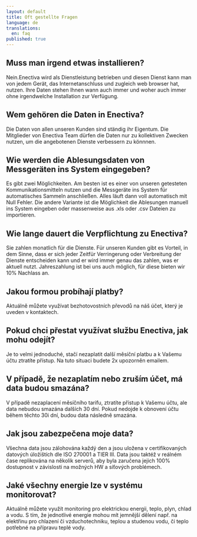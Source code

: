 ```yaml
---
layout: default
title: Oft gestellte Fragen
language: de
translations: 
  en: faq
published: true
---
```


## Muss man irgend etwas installieren?

Nein.Enectiva wird als Dienstleistung betrieben und diesen Dienst kann man von jedem Gerät, das Internetanschluss und zugleich web browser hat, nutzen. Ihre Daten stehen Ihnen wann auch immer und woher auch immer ohne irgendwelche Installation zur Verfügung.

## Wem gehören die Daten in Enectiva?

Die Daten von allen unseren Kunden sind ständig ihr Eigentum. Die Mitglieder von Enectiva Team dürfen die Daten nur zu kollektiven Zwecken nutzen, um die angebotenen Dienste verbessern zu könnnen. 

## Wie werden die Ablesungsdaten von Messgeräten ins System eingegeben?

Es gibt zwei Möglichkeiten. Am besten ist es einer von unseren getesteten Kommunikationsmitteln nutzen und die Messgeräte ins System für automatisches Sammeln anschließen. Alles läuft dann voll automatisch mit Null Fehler. Die andere Variante ist die Möglichkeit die Ablesungen manuell ins System eingeben oder massenweise aus .xls oder .csv Dateien zu importieren.


## Wie lange dauert die Verpflichtung zu Enectiva?

Sie zahlen monatlich für die Dienste. Für unseren Kunden gibt es Vorteil, in dem Sinne, dass er sich jeder Zeitfür Verringerung oder Verbreitung der Dienste entscheiden kann und er wird immer genau das zahlen, was er aktuell nutzt. Jahreszahlung ist bei uns auch möglich, für diese bieten wir 10% Nachlass an.

## Jakou formou probíhají platby?

Aktuálně můžete využívat bezhotovostních převodů na náš účet, který je uveden v kontaktech.

## Pokud chci přestat využívat službu Enectiva, jak mohu odejít?

Je to velmi jednoduché, stačí nezaplatit další měsíční platbu a k Vašemu účtu ztratíte přístup. Na tuto situaci budete 2x upozorněn emailem.

## V případě, že nezaplatím nebo zruším účet, má data budou smazána? 

V případě nezaplacení měsíčního tarifu, ztratíte přístup k Vašemu účtu, ale data nebudou smazána dalších 30 dní. Pokud nedojde k obnovení účtu během těchto 30i dní, budou data následně smazána.

## Jak jsou zabezpečena moje data?

Všechna data jsou zálohována každý den a jsou uložena v certifikovaných datových úložištích dle ISO 270001 a TIER III. Data jsou taktéž v reálném čase replikována na několik serverů, aby byla zaručena jejich 100% dostupnost v závislosti na možných HW a síťových problémech.

## Jaké všechny energie lze v systému monitorovat?

Aktuálně můžete využít monitoring pro elektrickou energii, teplo, plyn, chlad a vodu. S tím, že jednotlivé energie mohou mít jemnější dělení např. na elektřinu pro chlazení či vzduchotechniku, teplou a studenou vodu, či teplo potřebné na přípravu teplé vody.
